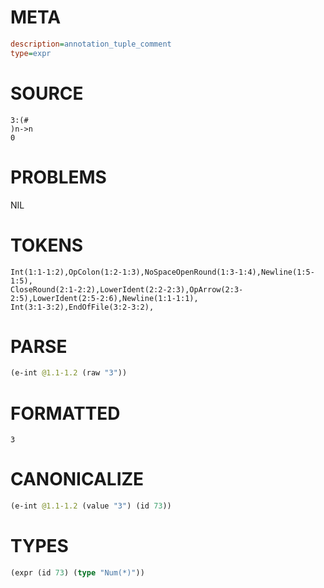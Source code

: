 # META
~~~ini
description=annotation_tuple_comment
type=expr
~~~
# SOURCE
~~~roc
3:(#
)n->n 
0
~~~
# PROBLEMS
NIL
# TOKENS
~~~zig
Int(1:1-1:2),OpColon(1:2-1:3),NoSpaceOpenRound(1:3-1:4),Newline(1:5-1:5),
CloseRound(2:1-2:2),LowerIdent(2:2-2:3),OpArrow(2:3-2:5),LowerIdent(2:5-2:6),Newline(1:1-1:1),
Int(3:1-3:2),EndOfFile(3:2-3:2),
~~~
# PARSE
~~~clojure
(e-int @1.1-1.2 (raw "3"))
~~~
# FORMATTED
~~~roc
3
~~~
# CANONICALIZE
~~~clojure
(e-int @1.1-1.2 (value "3") (id 73))
~~~
# TYPES
~~~clojure
(expr (id 73) (type "Num(*)"))
~~~
